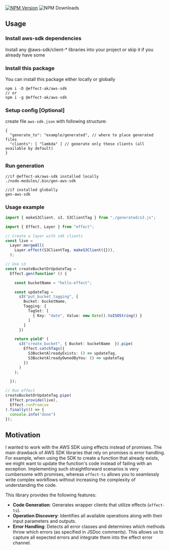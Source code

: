 [![NPM Version](https://img.shields.io/npm/v/%40effect-ak%2Faws-sdk)](https://www.npmjs.com/package/@effect-ak/aws-sdk)
![NPM Downloads](https://img.shields.io/npm/dw/%40effect-ak%2Faws-sdk)

## Usage

### Install aws-sdk dependencies

Install any @aws-sdk/client-* libraries into your project or skip it if you already have some

### Install this package

You can install this package either locally or globally
```
npm i -D @effect-ak/aws-sdk
// or
npm i -g @effect-ak/aws-sdk
```

### Setup config [Optional]

create file `aws-sdk.json` with following structure:
```
{
  "generate_to": "example/generated", // where to place generated files
  "clients": [ "lambda" ] // generate only these clients (all available by default)
}
```

### Run generation

```
//if @effect-ak/aws-sdk installed locally
./node-modules/.bin/gen-aws-sdk

//if installed globally
gen-aws-sdk
```

### Usage example

```typescript
import { makeS3Client, s3, S3ClientTag } from "./generated/s3.js";

import { Effect, Layer } from "effect";

// Create a layer with sdk clients
const live =
  Layer.mergeAll(
    Layer.effect(S3ClientTag, makeS3Client({})),
  );

// Use s3
const createBucketOrUpdateTag =
  Effect.gen(function* () {

    const bucketName = "hello-effect";

    const updateTag = 
      s3("put_bucket_tagging", { 
        Bucket: bucketName,
        Tagging: {
          TagSet: [
            { Key: "date", Value: new Date().toISOString() }
          ]
        }
      })

    return yield* (
      s3("create_bucket", { Bucket: bucketName  }).pipe(
        Effect.catchTags({
          S3BucketAlreadyExists: () => updateTag,
          S3BucketAlreadyOwnedByYou: () => updateTag
        })
      )
    );

  });

// Run effect
createBucketOrUpdateTag.pipe(
  Effect.provide(live),
  Effect.runPromise
).finally(() => {
  console.info("done")
});

```

## Motivation

I wanted to work with the AWS SDK using effects instead of promises. The main drawback of AWS SDK libraries that rely on promises is error handling. For example, when using the SDK to create a function that already exists, we might want to update the function's code instead of failing with an exception. Implementing such straightforward scenarios is very cumbersome with promises, whereas `effect-ts` allows you to seamlessly write complex workflows without increasing the complexity of understanding the code.

This library provides the following features:

- **Code Generation**: Generates wrapper clients that utilize effects (`effect-ts`).
- **Operation Discovery**: Identifies all available operations along with their input parameters and outputs.
- **Error Handling**: Detects all error classes and determines which methods throw which errors (as specified in JSDoc comments). This allows us to capture all expected errors and integrate them into the effect error channel.
